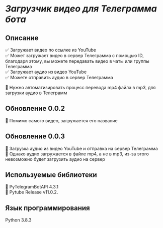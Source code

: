 # *Загрузчик видео для Телеграмма бота*


## Описание
:white_check_mark: Загружает видео по ссылке из YouTube     
:white_check_mark: Может загружает видео в сервер Телеграмма с помощью ID,   
благодаря этому, вы можете передавать видео в чаты или группы Телеграмма  
:white_check_mark: Загружает аудио из видео YouTube  
:white_check_mark: Можете отправить аудио в сервер Телеграмма 

:pencil: Нужно автоматизировать процесс перевода mp4 файла в mp3, для загрузки аудио в Телеграмм  
 
## Обновление 0.0.2     
:crystal_ball: Помимо самого видео, загружается его название

## Обновление 0.0.3       
:crystal_ball: Загрузка аудио из видео YouTube и отправка на сервер Телеграмма  
:memo: Однако аудио загружается в файле mp4, а не в mp3, из-за этого невозможно будет загрузить аудио на сервер
## Используемые библиотеки  

:pushpin: PyTelegramBotAPI 4.3.1  
:pushpin: Pytube Release v11.0.2. 

## Язык программирования  
Python 3.8.3






